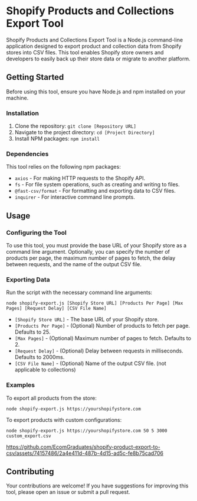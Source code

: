 # Shopify Products and Collections Export Tool

Shopify Products and Collections Export Tool is a Node.js command-line application designed to export product and collection data from Shopify stores into CSV files. This tool enables Shopify store owners and developers to easily back up their store data or migrate to another platform.

## Getting Started

Before using this tool, ensure you have Node.js and npm installed on your machine.

### Installation

1. Clone the repository: `git clone [Repository URL]`
2. Navigate to the project directory: `cd [Project Directory]`
3. Install NPM packages: `npm install`

### Dependencies

This tool relies on the following npm packages:

- `axios` - For making HTTP requests to the Shopify API.
- `fs` - For file system operations, such as creating and writing to files.
- `@fast-csv/format` - For formatting and exporting data to CSV files.
- `inquirer` - For interactive command line prompts.

## Usage

### Configuring the Tool

To use this tool, you must provide the base URL of your Shopify store as a command line argument. Optionally, you can specify the number of products per page, the maximum number of pages to fetch, the delay between requests, and the name of the output CSV file.

### Exporting Data

Run the script with the necessary command line arguments:

```
node shopify-export.js [Shopify Store URL] [Products Per Page] [Max Pages] [Request Delay] [CSV File Name]
```

- `[Shopify Store URL]` - The base URL of your Shopify store.
- `[Products Per Page]` - (Optional) Number of products to fetch per page. Defaults to 25.
- `[Max Pages]` - (Optional) Maximum number of pages to fetch. Defaults to 2.
- `[Request Delay]` - (Optional) Delay between requests in milliseconds. Defaults to 2000ms.
- `[CSV File Name]` - (Optional) Name of the output CSV file. (not applicable to collections)

### Examples

To export all products from the store:

```
node shopify-export.js https://yourshopifystore.com
```

To export products with custom configurations:

```
node shopify-export.js https://yourshopifystore.com 50 5 3000 custom_export.csv
```


https://github.com/EcomGraduates/shopify-product-export-to-csv/assets/74157486/2a4e411d-487b-4d15-ad5c-fe8b75cad706


## Contributing

Your contributions are welcome! If you have suggestions for improving this tool, please open an issue or submit a pull request.
